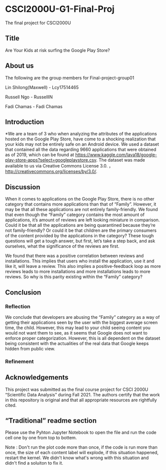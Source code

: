 # CSCI2000U-G1-Final-Proj
The final project for CSCI2000U

## Title
Are Your Kids at risk surfing the Google Play Store?


## About us
The following are the group members for Final-project-group01  


Lin Shilong(Maxwell) - Lcy17514465

Russell Ngo - RusselllN

Fadi Chamas - Fadi Chamas


## Introduction
*We are a team of 3 who when analyzing the attributes of the applications hosted on the Google Play Store, have come to a shocking realization that your kids may not be entirely safe on an Android device. We used a dataset that contained all the data regarding 9660 applications that were obtained as of 2019, which can be found at https://www.kaggle.com/lava18/google-play-store-apps?select=googleplaystore.csv. The dataset was made available to us via Creative Commons License 3.0. ， http://creativecommons.org/licenses/by/3.0/.

## Discussion
When it comes to applications on the Google Play Store, there is no other category that contains more applications than that of “Family”. However, it may be that all these applications are not entirely family-friendly. We found that even though the “Family” category contains the most amount of applications, it’s amount of reviews are left looking miniature in comparison. Could it be that all the applications are being quarantined because they’re not family-friendly? Or could it be that children are the primary consumers of the content provided by the applications in the category? These tough questions will get a tough answer, but first, let’s take a step back, and ask ourselves, what the significance of the reviews are first.

We found that there was a positive correlation between reviews and installations. This implies that users who install the application, use it and like it, will leave a review. This also implies a positive-feedback loop as more reviews leads to more installations and more installations leads to more reviews. So why is this parity existing within the “Family” category?


## Conclusion

### Reflection
We conclude that developers are abusing the “Family” category as a way of getting their applications seen by the user with the biggest average screen time, the child. However, this may lead to your child seeing content you would not want them to see, as it seems that Google does not want to enforce proper categorization. However, this is all dependent on the dataset being consistent with the actualities of the real data that Google keeps hidden from public view. 

### Refinement




## Acknowledgements
This project was submitted as the final course project for CSCI 2000U “Scientific Data Analysis” during Fall 2021. The authors certify that the work in this repository is original and that all appropriate resources are rightfully cited.

## “Traditional” readme section
Please use the Pyhton Jupyter Notebook to open the file and run the code cell one by one from top to bottem.

Note : Don't run the plot code more than once, if the code is run more than once, the size of each content label will explode, if this situation happened, restart the kernel. We didn't know what's wrong with this situation and didn't find a soluiton to fix it.
